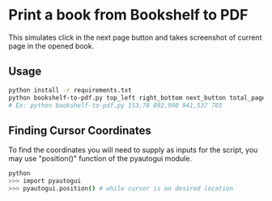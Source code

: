 # Print a book from Bookshelf to PDF

This simulates click in the next page button and takes screenshot
of current page in the opened book.

## Usage

```bash
python install -r requirements.txt
python bookshelf-to-pdf.py top_left right_bottom next_button total_page
# Ex: python bookshelf-to-pdf.py 153,78 892,990 941,537 785
```

## Finding Cursor Coordinates

To find the coordinates you will need to supply as inputs for the
script, you may use "position()" function of the pyautogui module.

```bash
python
>>> import pyautogui
>>> pyautogui.position() # while cursor is on desired location
```
